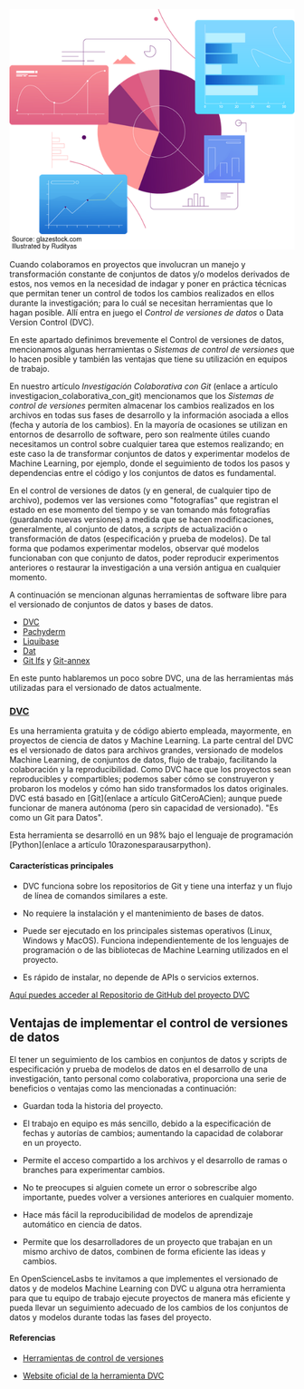 <!--
.. title: Qué es el Data Version Control (DVC) y por qué es necesario que tu equipo sepa cómo utilizarlo
.. slug: ciencia-abierta
.. date: 2019-04-08
.. author: Yurely Camacho
.. tags: versioning, data
.. category: data
.. link: 
.. description: 
.. type: text
-->

<!-- # Qué es el Data Version Control (DVC) y por qué es necesario que tu equipo sepa cómo utilizarlo -->
<!-- **Por Yurely Camacho** -->

![header](header.png)

Cuando colaboramos en proyectos que involucran un manejo y transformación
constante de conjuntos de datos y/o modelos derivados de estos, nos vemos en la
necesidad de indagar y poner en práctica técnicas que permitan tener un
control de todos los cambios realizados en ellos durante la
investigación; para lo cuál se necesitan herramientas que lo hagan
posible. Allí entra en juego el *Control de versiones de datos* o Data
Version Control (DVC).

<!-- TEASER_END -->

En este apartado definimos brevemente el Control de versiones de datos,
mencionamos algunas herramientas o *Sistemas de control de versiones*
que lo hacen posible y también las ventajas que tiene su utilización en
equipos de trabajo.

En nuestro artículo *Investigación Colaborativa con Git* (enlace a
artículo investigacion_colaborativa_con_git) mencionamos que los
*Sistemas de control de versiones* permiten almacenar los cambios
realizados en los archivos en todas sus fases de desarrollo y la
información asociada a ellos (fecha y autoría de los cambios). En la
mayoría de ocasiones se utilizan en entornos de desarrollo de software,
pero son realmente útiles cuando necesitamos un control sobre cualquier
tarea que estemos realizando; en este caso la de transformar conjuntos
de datos y experimentar modelos de Machine Learning, por ejemplo, donde
el seguimiento de todos los pasos y dependencias entre el código y los
conjuntos de datos es fundamental.

En el control de versiones de datos (y en general, de cualquier tipo de
archivo), podemos ver las versiones como "fotografías" que registran el
estado en ese momento del tiempo y se van tomando más fotografías
(guardando nuevas versiones) a medida que se hacen modificaciones,
generalmente, al conjunto de datos, a *scripts* de actualización o
transformación de datos (especificación y prueba de modelos). De tal
forma que podamos experimentar modelos, observar qué modelos funcionaban
con que conjunto de datos, poder reproducir experimentos anteriores o
restaurar la investigación a una versión antigua en cualquier momento.

A continuación se mencionan algunas herramientas de software libre para
el versionado de conjuntos de datos y bases de datos.

- [DVC](https://dvc.org/)
- [Pachyderm](https://www.pachyderm.com/)
- [Liquibase](https://www.liquibase.org/)
- [Dat](https://dat.foundation/)
- [Git lfs](https://git-lfs.github.com/) y [Git-annex](https://git-annex.branchable.com/)

En este punto hablaremos un poco sobre DVC, una de las herramientas más
utilizadas para el versionado de datos actualmente.

### [DVC](https://dvc.org/)

Es una herramienta gratuita y de código abierto empleada, mayormente, en
proyectos de ciencia de datos y Machine Learning. La parte central del
DVC es el versionado de datos para archivos grandes, versionado de
modelos Machine Learning, de conjuntos de datos, flujo de trabajo,
facilitando la colaboración y la reproducibilidad. Como DVC hace que los
proyectos sean reproducibles y compartibles; podemos saber cómo se
construyeron y probaron los modelos y cómo han sido transformados los
datos originales. DVC está basado en \[Git\](enlace a artículo
GitCeroACien); aunque puede funcionar de manera autónoma (pero sin
capacidad de versionado). "Es como un Git para Datos".

Esta herramienta se desarrolló en un 98% bajo el lenguaje de
programación \[Python\](enlace a artículo 10razonesparausarpython).

#### Características principales

- DVC funciona sobre los repositorios de Git y tiene una interfaz y un
  flujo de línea de comandos similares a este.

- No requiere la instalación y el mantenimiento de bases de
  datos.

- Puede ser ejecutado en los principales sistemas operativos (Linux,
  Windows y MacOS). Funciona independientemente de los lenguajes de
  programación o de las bibliotecas de Machine Learning utilizados en el
  proyecto.

- Es rápido de instalar, no depende de APIs o servicios externos.

[Aquí puedes acceder al Repositorio de GitHub del proyecto DVC](https://github.com/iterative/dvc)

## Ventajas de implementar el control de versiones de datos

El tener un seguimiento de los cambios en conjuntos de datos y scripts
de especificación y prueba de modelos de datos en el desarrollo de una
investigación, tanto personal como colaborativa, proporciona una serie
de beneficios o ventajas como las mencionadas a continuación:

- Guardan toda la historia del proyecto.

- El trabajo en equipo es más sencillo, debido a la especificación de
  fechas y autorías de cambios; aumentando la capacidad de colaborar en
  un proyecto.

- Permite el acceso compartido a los archivos y el desarrollo de ramas o
  branches para experimentar cambios.

- No te preocupes si alguien comete un error o sobrescribe algo
  importante, puedes volver a versiones anteriores en cualquier momento.

- Hace más fácil la reproducibilidad de modelos de aprendizaje
  automático en ciencia de datos.

- Permite que los desarrolladores de un proyecto que trabajan en un mismo
  archivo de datos, combinen de forma eficiente las ideas y cambios.

En OpenScienceLasbs te invitamos a que implementes el versionado de
datos y de modelos Machine Learning con DVC u alguna otra herramienta
para que tu equipo de trabajo ejecute proyectos de manera más eficiente
y pueda llevar un seguimiento adecuado de los cambios de los conjuntos de datos y modelos durante todas las fases del proyecto.

#### Referencias

- [Herramientas de control de versiones](https://blog.dinahosting.com/herramientas-de-control-de-versiones/)

- [Website oficial de la herramienta DVC](https://dvc.org/)

